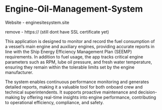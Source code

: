 # Engine-Oil-Management-System

Website - enginesitesystem.site

remove - https:// (still dont have SSL certificate yet)

This application is designed to monitor and record the fuel consumption of a vessel’s main engine and auxiliary engines, providing accurate reports in line with the Ship Energy Efficiency Management Plan (SEEMP) requirements. In addition to fuel usage, the app tracks critical engine parameters such as RPM, lube oil pressure, and fresh water temperature, ensuring they remain within the tolerable limits set by the engine manufacturer.

The system enables continuous performance monitoring and generates detailed reports, making it a valuable tool for both onboard crew and technical superintendents. It supports proactive maintenance and decision-making by offering real-time insights into engine performance, contributing to operational efficiency, compliance, and safety.
